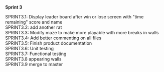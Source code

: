 **Sprint 3**

SPRINT3.1: Display leader board after win or lose screen with "time remaining" score and name\
SPRINT3.2: add another rat\
SPRINT3.3: Modify maze to make more playable with more breaks in walls\
SPRINT3.4: Add better commenting on all files\
SPRINT3.5: Finish product documentation \
SPRINT3.6: Unit testing \
SPRINT3.7: Functional testing\
SPRINT3.8 appearing walls \
SPRINT3.9 merge to master 
